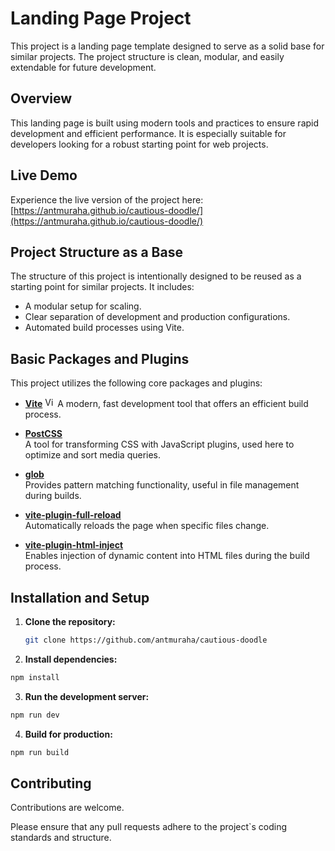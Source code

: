 # Landing Page Project

This project is a landing page template designed to serve as a solid base for
similar projects. The project structure is clean, modular, and easily extendable
for future development.

## Overview

This landing page is built using modern tools and practices to ensure rapid
development and efficient performance. It is especially suitable for developers
looking for a robust starting point for web projects.

## Live Demo

Experience the live version of the project here:
[https://antmuraha.github.io/cautious-doodle/](https://antmuraha.github.io/cautious-doodle/)

## Project Structure as a Base

The structure of this project is intentionally designed to be reused as a
starting point for similar projects. It includes:

- A modular setup for scaling.
- Clear separation of development and production configurations.
- Automated build processes using Vite.

## Basic Packages and Plugins

This project utilizes the following core packages and plugins:

- **[Vite](https://vitejs.dev/)**
  <img src="https://vitejs.dev/logo.svg" alt="Vite Logo" width="16" height="16" />
  A modern, fast development tool that offers an efficient build process.

- **[PostCSS](https://postcss.org/)**  
  A tool for transforming CSS with JavaScript plugins, used here to optimize and
  sort media queries.

- **[glob](https://github.com/isaacs/node-glob)**  
  Provides pattern matching functionality, useful in file management during
  builds.

- **[vite-plugin-full-reload](https://github.com/antfu/vite-plugin-full-reload)**  
  Automatically reloads the page when specific files change.

- **[vite-plugin-html-inject](https://github.com/anncwb/vite-plugin-html-inject)**  
  Enables injection of dynamic content into HTML files during the build process.

## Installation and Setup

1. **Clone the repository:**

   ```bash
   git clone https://github.com/antmuraha/cautious-doodle
   ```

2. **Install dependencies:**

```bash
npm install
```

3. **Run the development server:**

```bash
npm run dev
```

4. **Build for production:**

```bash
npm run build
```

## Contributing

Contributions are welcome.

Please ensure that any pull requests adhere to the project`s coding standards
and structure.
